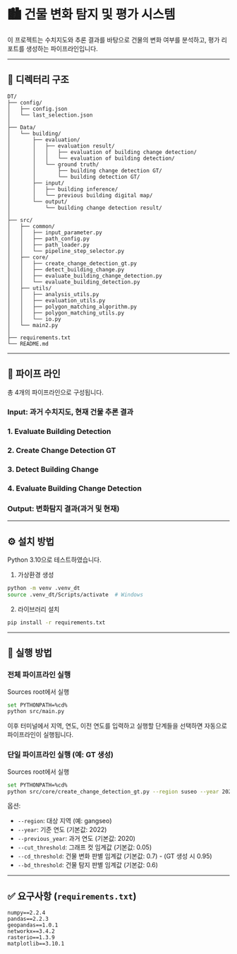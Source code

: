 # 🏙️ 건물 변화 탐지 및 평가 시스템

이 프로젝트는 수치지도와 추론 결과를 바탕으로 건물의 변화 여부를 분석하고, 평가 리포트를 생성하는 파이프라인입니다.

---

## 📁 디렉터리 구조

```
DT/
├── config/
│   ├── config.json
│   └── last_selection.json
│
├── Data/
│   └── building/
│       ├── evaluation/
│       │   ├── evaluation result/
│       │   │   ├── evaluation of building change detection/
│       │   │   └── evaluation of building detection/
│       │   └── ground truth/
│       │       ├── building change detection GT/
│       │       └── building detection GT/
│       ├── input/
│       │   ├── building inference/
│       │   └── previous building digital map/
│       └── output/
│           └── building change detection result/
│
├── src/
│   ├── common/
│   │   ├── input_parameter.py
│   │   ├── path_config.py
│   │   ├── path_loader.py
│   │   └── pipeline_step_selector.py
│   ├── core/
│   │   ├── create_change_detection_gt.py
│   │   ├── detect_building_change.py
│   │   ├── evaluate_building_change_detection.py
│   │   └── evaluate_building_detection.py
│   ├── utils/
│   │   ├── analysis_utils.py
│   │   ├── evaluation_utils.py
│   │   ├── polygon_matching_algorithm.py
│   │   ├── polygon_matching_utils.py
│   │   └── io.py
│   └── main2.py
│
├── requirements.txt
└── README.md
```

---

## 📢 파이프 라인

총 4개의 파이프라인으로 구성됩니다.

### Input: 과거 수치지도, 현재 건물 추론 결과

### 1. Evaluate Building Detection
### 2. Create Change Detection GT
### 3. Detect Building Change
### 4. Evaluate Building Change Detection

### Output: 변화탐지 결과(과거 및 현재)

---

## ⚙️ 설치 방법

Python 3.10으로 테스트하였습니다.

1. 가상환경 생성
```bash
python -m venv .venv_dt
source .venv_dt/Scripts/activate  # Windows
```

2. 라이브러리 설치
```bash
pip install -r requirements.txt
```

---

## 🚀 실행 방법

### 전체 파이프라인 실행

Sources root에서 실행

```bash
set PYTHONPATH=%cd%
python src/main.py
```

이후 터미널에서 지역, 연도, 이전 연도를 입력하고 실행할 단계들을 선택하면 자동으로 파이프라인이 실행됩니다.

### 단일 파이프라인 실행 (예: GT 생성)

Sources root에서 실행

```bash
set PYTHONPATH=%cd%
python src/core/create_change_detection_gt.py --region suseo --year 2022 --previous_year 2020
```

옵션:
- `--region`: 대상 지역 (예: gangseo)
- `--year`: 기준 연도 (기본값: 2022)
- `--previous_year`: 과거 연도 (기본값: 2020)
- `--cut_threshold`: 그래프 컷 임계값 (기본값: 0.05)
- `--cd_threshold`: 건물 변화 판별 임계값 (기본값: 0.7) - (GT 생성 시 0.95)
- `--bd_threshold`: 건물 탐지 판별 임계값 (기본값: 0.6)

---

## ✅ 요구사항 (`requirements.txt`)

```
numpy==2.2.4
pandas==2.2.3
geopandas==1.0.1
networkx==3.4.2
rasterio==1.3.9
matplotlib==3.10.1
```

